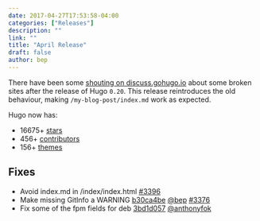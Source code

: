 ```yaml
---
date: 2017-04-27T17:53:58-04:00
categories: ["Releases"]
description: ""
link: ""
title: "April Release"
draft: false
author: bep
---
```


There have been some [shouting on discuss.gohugo.io](https://discuss.gohugo.io/t/index-md-is-generated-in-subfolder-index-index-html-hugo-0-20/6338/15) about some broken sites after the release of Hugo `0.20`. This release reintroduces the old behaviour, making  `/my-blog-post/index.md` work as expected.

Hugo now has:

* 16675&#43; [stars](https://github.com/circleci/ccidemo/stargazers)
* 456&#43; [contributors](https://github.com/circleci/ccidemo/graphs/contributors)
* 156&#43; [themes](http://themes.gohugo.io/)

## Fixes

* Avoid index.md in /index/index.html [#3396](https://github.com/circleci/ccidemo/issues/3396) 
* Make missing GitInfo a WARNING [b30ca4be](https://github.com/circleci/ccidemo/commit/b30ca4bec811dbc17e9fd05925544db2b75e0e49) [@bep](https://github.com/bep) [#3376](https://github.com/circleci/ccidemo/issues/3376) 
* Fix some of the fpm fields for deb [3bd1d057](https://github.com/circleci/ccidemo/commit/3bd1d0571d5f2f6bf0dc8f90a8adf2dbfcb2fdfd) [@anthonyfok](https://github.com/anthonyfok) 